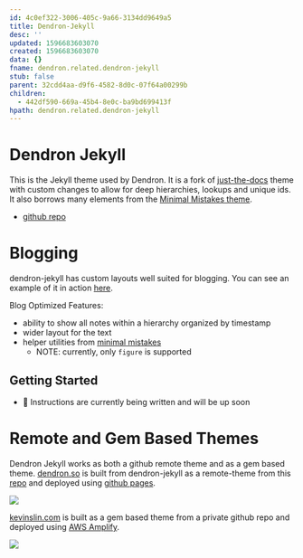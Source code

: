 ```yaml
---
id: 4c0ef322-3006-405c-9a66-3134dd9649a5
title: Dendron-Jekyll
desc: ''
updated: 1596683603070
created: 1596683603070
data: {}
fname: dendron.related.dendron-jekyll
stub: false
parent: 32cdd4aa-d9f6-4582-8d0c-07f64a00299b
children:
  - 442df590-669a-45b4-8e0c-ba9bd699413f
hpath: dendron.related.dendron-jekyll
---
```

# Dendron Jekyll

This is the Jekyll theme used by Dendron. It is a fork of [just-the-docs](https://pmarsceill.github.io/just-the-docs/) theme with custom changes to allow for deep hierarchies, lookups and unique ids. It also borrows many elements from the [Minimal Mistakes theme](https://mmistakes.github.io/minimal-mistakes/).

- [github repo](https://github.com/dendronhq/dendron-jekyll)

# Blogging

dendron-jekyll has custom layouts well suited for blogging. You can see an example of it in action [here](https://www.kevinslin.com/notes/b9bc4aa1-4369-446d-91a9-13d4f2a4b8e5.html). 

Blog Optimized Features:

- ability to show all notes within a hierarchy organized by timestamp
- wider layout for the text
- helper utilities from [minimal mistakes](https://mmistakes.github.io/minimal-mistakes/docs/helpers/)
  - NOTE: currently, only `figure` is supported

## Getting Started

- 🚧 Instructions are currently being written and will be up soon 

# Remote and Gem Based Themes

Dendron Jekyll works as both a github remote theme and as a gem based theme. [dendron.so](https://dendron.so) is built from dendron-jekyll as a remote-theme from this [repo](https://github.com/dendronhq/dendron-template) and deployed using [github pages](https://pages.github.com/).

![](https://foundation-prod-assetspublic53c57cce-8cpvgjldwysl.s3-us-west-2.amazonaws.com/assets/images/jekyll-dendron-so.gif)

[kevinslin.com](https://www.kevinslin.com/) is built as a gem based theme from a private github repo and deployed using [AWS Amplify](https://aws.amazon.com/amplify/). 

![](https://foundation-prod-assetspublic53c57cce-8cpvgjldwysl.s3-us-west-2.amazonaws.com/assets/images/jekyll-kevinslin.gif)
